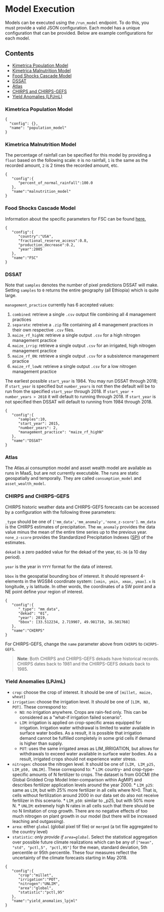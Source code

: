 # Model Execution
Models can be executed using the `/run_model` endpoint. To do this, you must provide a valid JSON configuration. Each model has a unique configuration that can be provided. Below are example configurations for each model.

## Contents

- [Kimetrica Population Model](#kimetrica-population-model)
- [Kimetrica Malnutrition Model](#kimetrica-malnutrition-model)
- [Food Shocks Cascade Model](#food-shocks-cascade-model)
- [DSSAT](#DSSAT)
- [Atlas](#Atlas)
- [CHIRPS and CHIRPS-GEFS](#CHIRPS-and-CHIRPS-GEFS)
- [Yield Anomalies (LPJmL)](#Yield-Anomalies-(LPJmL))

### Kimetrica Population Model

```
{
  "config": {},
  "name": "population_model"
}
```

### Kimetrica Malnutrition Model
The percentage of rainfall can be specified for this model by providing a `float` based on the following scale: `0` is no rainfall, `1` is the same as the recorded amount, `2` is 2 times the recorded amount, etc.

```
{
   "config":{
      "percent_of_normal_rainfall":100.0
   },
   "name":"malnutrition_model"
}
```

### Food Shocks Cascade Model
Information about the specific parameters for FSC can be found [here.](https://github.com/WorldModelers/ModelService/blob/master/FSC-Integration/FSC-metadata.yaml#L306-L328)

```
{
   "config":{
      "country":"USA",
      "fractional_reserve_access":0.8,
      "production_decrease":0.2,
      "year":2005
   },
   "name":"FSC"
}
```

### DSSAT
Note that `samples` denotes the number of pixel predictions DSSAT will make. Setting `samples` to `0` returns the entire geography (all Ethiopia) which is quite large.

`management_practice` currently has 6 accepted values:

1. `combined`: retrieve a single `.csv` output file combining all 4 management practices
2. `separate`: retreive a `.zip` file containing all 4 management practices in their own respective `.csv` files.
3. `maize_rf_highN`: retrieve a single output `.csv` for a high nitrogen management practice
4. `maize_irrig`: retrieve a single output `.csv` for an irrigated, high nitrogen management practice
5. `maize_rf_0N`: retrieve a single output `.csv` for a subsistence management practice
6. `maize_rf_lowN`: retrieve a single output `.csv` for a low nitrogen management practice

The earliest possible `start_year` is 1984. You may run DSSAT through 2018; if `start_year` is specified but `number_years` is not then the default will be to run from the specified `start_year` through 2018. If `start_year + number_years > 2018` it will default to running through 2018. If `start_year` is not specified then DSSAT will default to running from 1984 through 2018.

```
{
   "config":{
      "samples":10,
      "start_year": 2015,
      "number_years": 2,
      "management_practice": "maize_rf_highN"
   },
   "name":"DSSAT"
}
```


### Atlas

The Atlas.ai consumption model and asset wealth model are available as runs in MaaS, but are not currently executable. The runs are static geospatially and temporally. They are called `consumption_model` and `asset_wealth_model`.


### CHIRPS and CHIRPS-GEFS

CHIRPS historic weather data and CHIRPS-GEFS forecasts can be accessed by a configuration with the following three parameters:

`_type` should be one of `['mm_data','mm_anomaly','none_z-score']`. `mm_data` is the CHIRPS estimates of precipitation. The `mm_anomaly` provides the data value minus the mean of the entire time series up to the previous year. `none_z-score` provides the Standardized Precipitation Indexes ([SPI](https://climatedataguide.ucar.edu/climate-data/standardized-precipitation-index-spi)) of the estimates.

`dekad` is a zero padded value for the dekad of the year, `01-36` (a 10 day period).

`year` is the year in `YYYY` format for the data of interest.

`bbox` is the geospatial bounding box of interest. It should represent 4-elements in the WGS84 coordinate system: `[xmin, ymin, xmax, ymax]`. `x` is longitude, `y` is latitude. In other words, the coordinates of a SW point and a NE point define your region of interest.

```
{
   "config":{
      "_type": "mm_data",
      "dekad": "01",
      "year": 2019,
      "bbox": [33.512234, 2.719907, 49.981710, 16.501768]
   },
   "name":"CHIRPS"
}
```

For CHIRPS-GEFS, change the `name` parameter above from `CHIRPS` to `CHIRPS-GEFS`.

> **Note**: Both CHIRPS and CHIRPS-GEFS dekads have historical records. CHIRPS dates back to 1981 and the CHIRPS-GEFS dekads back to 1985.


### Yield Anomalies (LPJmL)

* `crop`: choose the crop of interest. It should be one of `[millet, maize, wheat]`
* `irrigation`: choose the irrigation level. It should be one of `[LIM, NO, POT]`. These correspond to:
   * `NO`: no irrigation anywhere. Crops are rain-fed only. This can be considered as a "what-if irrigation failed scenario".
   * `LIM`: irrigation is applied on crop-specific areas equipped for irrigation. Irrigation water withdrawal is limited to water available in surface water bodies. As a result, it is possible that irrigation demand cannot be fulfilled completely in some grid cells if demand is higher than supply.
   * `POT`: uses the same irrigated areas as LIM_IRRIGATION, but allows for withdrawals to exceed water available in surface water bodies. As a result, irrigated crops should not experience water stress.
* `nitrogen`: choose the nitrogen level. It should be one of `[LIM, LIM_p25, LIM_p50, UNLIM]`. These correspond to:
      * `LIM`: country- and crop-type-specific amounts of N fertilizer to crops. The dataset is from GGCMI (the Global Gridded Crop Model Inter-comparison within AgMIP) and describes fertilizer application levels around the year 2000.
      * `LIM_p25`: same as `LIM`, but with 25% more fertilizer in all cells where N>0. That is, cells without fertilization around 2000 in our data set do also not receive fertilizer in this scenario.
      * `LIM_p50`: similar to _p25, but with 50% more N.
      * `UNLIM`: extremely high N rates in all cells such that there should be no N limitation of crop growth. There are no negative effects of too much nitrogen on plant growth in our model (but there will be increased leaching and outgassing).
* `area`: either `global` (global pixel tif file) or `merged` (a txt file aggregated to the country level)
* `statistic`: *only provide if `area=global`*. Select the statistical aggregation over possible future climate realizations which can be any of `["mean", "std", "pctl,5", "pctl,95"]` for the mean, standard deviation, 5th percentile or 95th percentile. These four measures reflect the uncertainty of the climate forecasts starting in May 2018.

```
{
   "config":{
      "crop":"millet",
      "irrigation":"POT",
      "nitrogen":"UNLIM",
      "area":"global",
      "statistic":"pctl,95"
   },
   "name":"yield_anomalies_lpjml"
}
```

